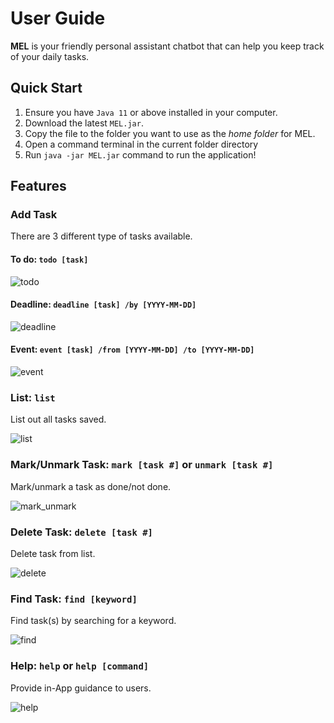 # User Guide

**MEL** is your friendly personal assistant chatbot that can help you keep track of your daily tasks.

## Quick Start
1. Ensure you have `Java 11` or above installed in your computer.
2. Download the latest `MEL.jar`.
3. Copy the file to the folder you want to use as the *home folder* for MEL.
4. Open a command terminal in the current folder directory 
5. Run `java -jar MEL.jar` command to run the application!

## Features 

### Add Task

There are 3 different type of tasks available.

#### **To do**: `todo [task]`

![todo](todo.png)

#### **Deadline**: `deadline [task] /by [YYYY-MM-DD]`

![deadline](deadline.png)

#### **Event**: `event [task] /from [YYYY-MM-DD] /to [YYYY-MM-DD]`

![event](event.png)

### List: `list`

List out all tasks saved.

![list](list.png)

### Mark/Unmark Task: `mark [task #]` or `unmark [task #]`

Mark/unmark a task as done/not done.

![mark_unmark](mark_unmark.png)

### Delete Task: `delete [task #]`

Delete task from list.

![delete](delete.png)

### Find Task: `find [keyword]`

Find task(s) by searching for a keyword.

![find](find.png)

### Help: `help` or `help [command]`

Provide in-App guidance to users.

![help](help.png)